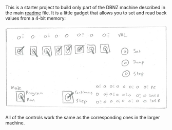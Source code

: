 This is a starter project to build only part of the DBNZ machine described in
the main [readme][] file. It is a little gadget that allows you to set and read
back values from a 4-bit memory:

![Programmable memory front panel](https://github.com/jacobsa/dbnz/raw/master/sketches/panel-small.jpg)

All of the controls work the same as the corresponding ones in the larger
machine.

[readme]: https://github.com/jacobsa/dbnz#readme
